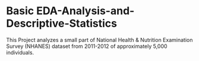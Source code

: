 # Basic EDA-Analysis-and-Descriptive-Statistics

This Project analyzes a small part of National Health & Nutrition Examination Survey (NHANES) dataset from 2011-2012 of approximately 5,000 individuals.
